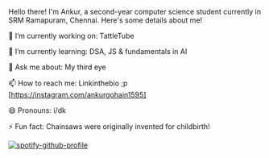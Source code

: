 Hello there! I'm Ankur, a second-year computer science student currently in SRM Ramapuram, Chennai. Here's some details about me!

🔭 I’m currently working on: TattleTube

🌱 I’m currently learning: DSA, JS & fundamentals in AI 

💬 Ask me about: My third eye 

📫 How to reach me: Linkinthebio ;p [https://instagram.com/ankurgohain1595]

😄 Pronouns: i/dk

⚡ Fun fact: Chainsaws were originally invented for childbirth!

[![spotify-github-profile](https://spotify-github-profile.kittinanx.com/api/view?uid=p9sswfd8w03tnz3vwp5uqroht&cover_image=true&theme=novatorem&show_offline=false&background_color=121212&interchange=false&bar_color=53b14f&bar_color_cover=false)](https://github.com/kittinan/spotify-github-profile)
